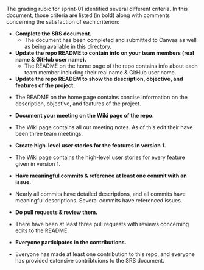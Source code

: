 The grading rubic for sprint-01 identified several different criteria. In this document, those criteria are listed (in bold) along with comments concerning the satisfaction of each criterion:

* **Complete the SRS document.**
  - The document has been completed and submitted to Canvas as well as being available in this directory.
* **Update the repo README to contain info on your team members (real name & GitHub user name).**
  - The README on the home page of the repo contains info about each team member including their real name & GitHub user name.
 * **Update the repo READEM to show the description, objective, and features of the project.**
  - The README on the home page contains concise information on the description, objective, and features of the project.
 * **Document your meeting on the Wiki page of the repo.**
  - The Wiki page contains all our meeting notes. As of this edit their have been three team meetings.
 * **Create high-level user stories for the features in version 1.**
  - The Wiki page contains the high-level user stories for every feature given in version 1.
 * **Have meaningful commits & reference at least one commit with an issue.**
  - Nearly all commits have detailed descriptions, and all commits have meaningful descriptions. Several commits have referenced issues.
 * **Do pull requests & review them.**
  - There have been at least three pull requests with reviews concerning edits to the README.
 * **Everyone participates in the contributions.**
  - Everyone has made at least one contribution to this repo, and everyone has provided extensive contribtuions to the SRS document.
